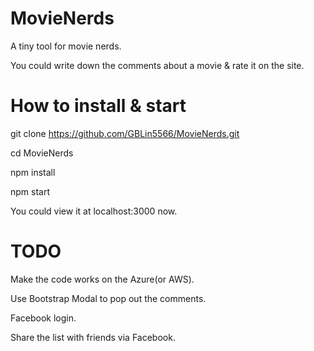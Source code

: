 # MovieNerds
A tiny tool for movie nerds.
  
You could write down the comments about a movie & rate it on the site.

# How to install & start

git clone https://github.com/GBLin5566/MovieNerds.git

cd MovieNerds

npm install

npm start

You could view it at localhost:3000 now.

# TODO

Make the code works on the Azure(or AWS).

Use Bootstrap Modal to pop out the comments.

Facebook login.

Share the list with friends via Facebook.
